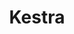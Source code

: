 ---
codehost: https://github.com/https://github.com/kestra-io/kestra
linkedin: https://linkedin.com/company/kestra
logohandle: kestraio
sort: kestra
title: Kestra
twitter: https://x.com/kestra_io
website: https://kestra.io/
youtube: https://youtube.com/@kestra-io
---